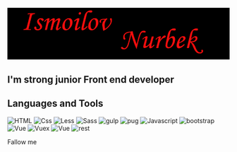[![Header](https://github.com/Nurbek0506/Nurbek0506/blob/main/assets/header.png)](https://github.com/Nurbek0506?tab=repositories)


## I'm strong junior Front end developer


## Languages and Tools
![HTML](https://img.shields.io/badge/-HTML-095CF0?style=for-the-badge&logo=html&logoColor=F35714)
![Css](https://img.shields.io/badge/-Css-F35714?style=for-the-badge&logo=css&logoColor=F35714)
![Less](https://img.shields.io/badge/-Less-1D3F6B?style=for-the-badge&logo=less&logoColor=E8FA04)
![Sass](https://img.shields.io/badge/-scss-CE679A?style=for-the-badge&logo=sass&logoColor=E8FA04)
![gulp](https://img.shields.io/badge/-gulp-D14747?style=for-the-badge&logo=gulp&logoColor=E8FA04)
![pug](https://img.shields.io/badge/-pug-ccc?style=for-the-badge&logo=pug&logoColor=CEAB8D)
![Javascript](https://img.shields.io/badge/-JavaScript-E8FA04?style=for-the-badge&logo=javascript&logoColor=F35714)
![bootstrap](https://img.shields.io/badge/-Bootstrap-095CF0?style=for-the-badge&logo=bootstrap&logoColor=69429D)
![Vue](https://img.shields.io/badge/-Vue-c?style=for-the-badge&logo=vue.js&logoColor=69429D)
![Vuex](https://img.shields.io/badge/-Vuex-00C27D?style=for-the-badge&logo=vue.js&logoColor=69429D)
![Vue](https://img.shields.io/badge/-Vuetify-fff?style=for-the-badge&logo=vuetify&logoColor=69429D)
![rest](https://img.shields.io/badge/-Restapi-red?style=for-the-badge&logo=restapi&logoColor=69429D)


Fallow me 